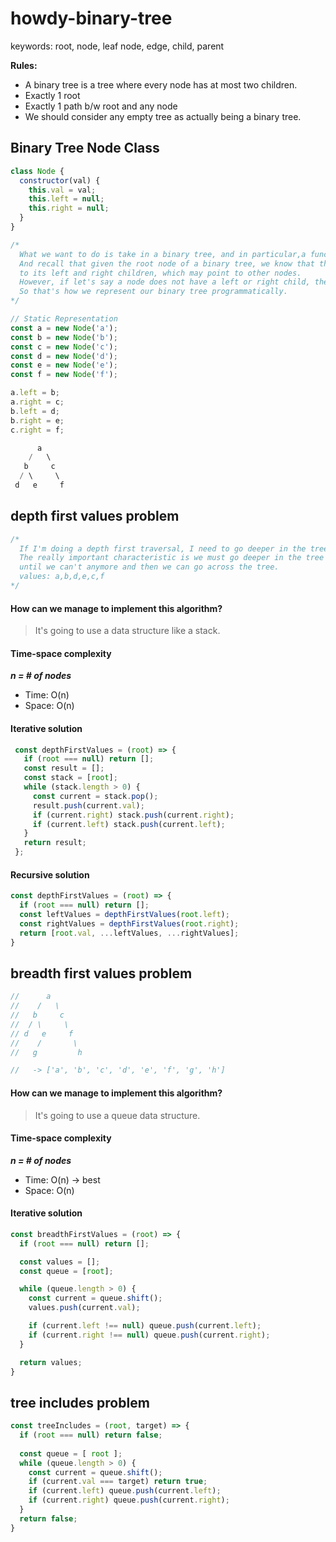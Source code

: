 # howdy-binary-tree
keywords: root, node, leaf node, edge, child, parent

**Rules:**
- A binary tree is a tree where every node has at most two children. 
- Exactly 1 root
- Exactly 1 path b/w root and any node
- We should consider any empty tree as actually being a binary tree.

## Binary Tree Node Class
```javascript
class Node {
  constructor(val) {
    this.val = val;
    this.left = null;
    this.right = null;
  }
}

/*
  What we want to do is take in a binary tree, and in particular,a function is going to take in the root of the binary tree.
  And recall that given the root node of a binary tree, we know that that node is going to have pointers 
  to its left and right children, which may point to other nodes. 
  However, if let's say a node does not have a left or right child, then its point is going to be set to null. 
  So that's how we represent our binary tree programmatically.
*/

// Static Representation
const a = new Node('a');
const b = new Node('b');
const c = new Node('c');
const d = new Node('d');
const e = new Node('e');
const f = new Node('f');

a.left = b;
a.right = c;
b.left = d;
b.right = e;
c.right = f;

      a
    /   \
   b     c
  / \     \
 d   e     f
```

## depth first values problem
```javascript
/*
  If I'm doing a depth first traversal, I need to go deeper in the tree before I move laterally.
  The really important characteristic is we must go deeper in the tree 
  until we can't anymore and then we can go across the tree.
  values: a,b,d,e,c,f
*/
```

#### How can we manage to implement this algorithm?
> It's going to use a data structure like a stack.

#### Time-space complexity
***n = # of nodes***
- Time:  O(n)
- Space: O(n)

#### Iterative solution
```javascript
 const depthFirstValues = (root) => {
   if (root === null) return [];
   const result = [];
   const stack = [root];
   while (stack.length > 0) {
     const current = stack.pop();
     result.push(current.val);
     if (current.right) stack.push(current.right);
     if (current.left) stack.push(current.left);
   }
   return result;
 };
``` 

#### Recursive solution
```javascript
const depthFirstValues = (root) => {
  if (root === null) return [];
  const leftValues = depthFirstValues(root.left);
  const rightValues = depthFirstValues(root.right);
  return [root.val, ...leftValues, ...rightValues]; 
}
```

## breadth first values problem
``` javascript
//      a
//    /   \
//   b     c
//  / \     \
// d   e     f
//    /       \
//   g         h

//   -> ['a', 'b', 'c', 'd', 'e', 'f', 'g', 'h']
```

#### How can we manage to implement this algorithm?
> It's going to use a queue data structure.

#### Time-space complexity
***n = # of nodes***
- Time: O(n) -> best 
- Space: O(n)

#### Iterative solution
```javascript
const breadthFirstValues = (root) => {
  if (root === null) return [];

  const values = [];
  const queue = [root];

  while (queue.length > 0) {
    const current = queue.shift();
    values.push(current.val);

    if (current.left !== null) queue.push(current.left);
    if (current.right !== null) queue.push(current.right);
  }

  return values;
}
```

## tree includes problem
```javascript
const treeIncludes = (root, target) => {
  if (root === null) return false;
  
  const queue = [ root ];
  while (queue.length > 0) {
    const current = queue.shift();
    if (current.val === target) return true;
    if (current.left) queue.push(current.left);
    if (current.right) queue.push(current.right);
  }
  return false;
}
```
